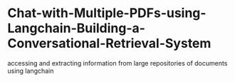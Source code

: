 # Chat-with-Multiple-PDFs-using-Langchain-Building-a-Conversational-Retrieval-System
accessing and extracting information from large repositories of documents using langchain 
